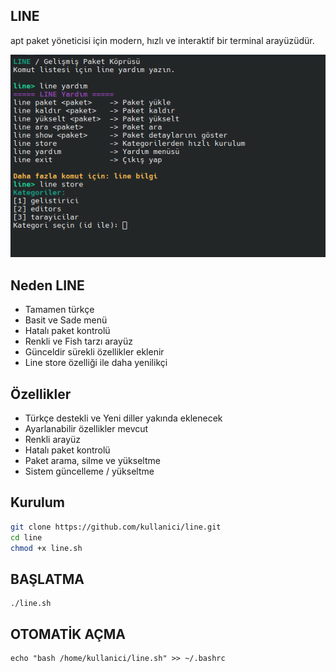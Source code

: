 ## LINE
apt paket yöneticisi için modern, hızlı ve interaktif bir terminal arayüzüdür.


![LINE Logo](line.png)


## Neden LINE
- Tamamen türkçe
- Basit ve Sade menü
- Hatalı paket kontrolü
- Renkli ve Fish tarzı arayüz
- Günceldir sürekli özellikler eklenir
- Line store özelliği ile daha yenilikçi
  
## Özellikler
- Türkçe destekli ve Yeni diller yakında eklenecek
- Ayarlanabilir özellikler mevcut
- Renkli arayüz
- Hatalı paket kontrolü
- Paket arama, silme ve yükseltme
- Sistem güncelleme / yükseltme

## Kurulum
```bash
git clone https://github.com/kullanici/line.git
cd line
chmod +x line.sh
```
## BAŞLATMA
```
./line.sh
```
## OTOMATİK AÇMA
```
echo "bash /home/kullanici/line.sh" >> ~/.bashrc
```

